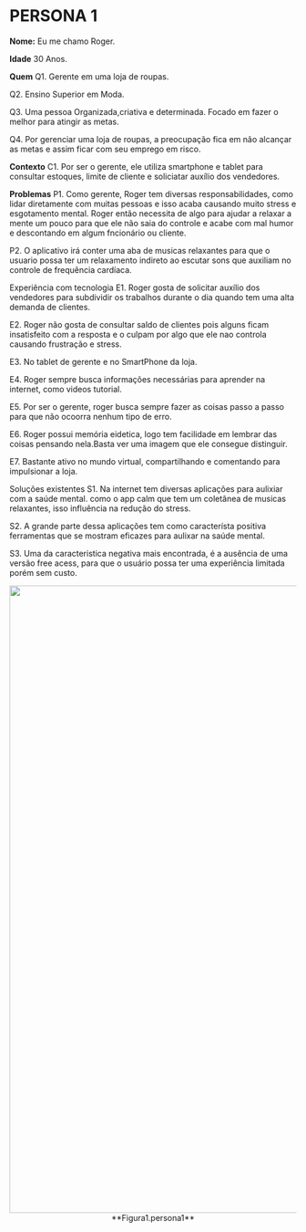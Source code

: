# PERSONA 1

**Nome:**
Eu me chamo Roger.

**Idade**
30 Anos.

**Quem**
Q1. Gerente em uma loja de roupas.

Q2. Ensino Superior em Moda.

Q3. Uma pessoa Organizada,criativa e determinada. Focado em fazer o melhor para atingir as metas.

Q4. Por gerenciar uma loja de roupas, a preocupação fica em não alcançar as metas e assim ficar com seu emprego em risco.

**Contexto**
C1. Por ser o gerente, ele utiliza smartphone e tablet para consultar estoques, limite de cliente e soliciatar auxílio dos vendedores.

**Problemas**
P1. Como gerente, Roger tem diversas responsabilidades, como lidar diretamente com muitas pessoas e isso acaba causando muito stress e esgotamento mental. Roger então necessita de algo para ajudar a relaxar a mente um pouco para que ele não saia do controle e acabe com mal humor e descontando em algum fncionário ou cliente.

P2. O aplicativo irá conter uma aba de musicas relaxantes para que o usuario possa ter um relaxamento indireto ao escutar sons que auxiliam no controle de frequência cardíaca.

Experiência com tecnologia
E1. Roger gosta de solicitar auxílio dos vendedores para subdividir os trabalhos durante o dia quando tem uma alta demanda de clientes.

E2. Roger não gosta de consultar saldo de clientes pois alguns ficam insatisfeito com a resposta e o culpam por algo que ele nao controla causando frustração e stress.

E3. No tablet de gerente e no SmartPhone da loja.

E4. Roger sempre busca informações necessárias para aprender na internet, como videos tutorial.

E5. Por ser o gerente, roger busca sempre fazer as coisas passo a passo para que não ocoorra nenhum tipo de erro.

E6. Roger possui memória eidetica, logo tem facilidade em lembrar das coisas pensando nela.Basta ver uma imagem que ele consegue distinguir.

E7. Bastante ativo no mundo virtual, compartilhando e comentando para impulsionar a loja.

Soluções existentes
S1. Na internet tem diversas aplicações para aulixiar com a saúde mental. como o app calm que tem um coletânea de musicas relaxantes, isso influência na redução do stress.

S2. A grande parte dessa aplicações tem como característa positiva ferramentas que se mostram eficazes para aulixar na saúde mental.

S3. Uma da caracteristica negativa mais encontrada, é a ausência de uma versão free acess, para que o usuário possa ter uma experiência limitada porém sem custo.
<div align="center">
<img src="https://github.com/user-attachments/assets/ec46b3d7-882a-4d1d-9da8-25d653b4eac4" width="1100px"/>
</div>
<div align="center">
**Figura1.persona1**
